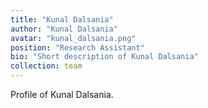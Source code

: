 ```yaml
---
title: "Kunal Dalsania"
author: "Kunal Dalsania"
avatar: "kunal_dalsania.png"
position: "Research Assistant"
bio: "Short description of Kunal Dalsania"
collection: team
---
```


Profile of Kunal Dalsania.
